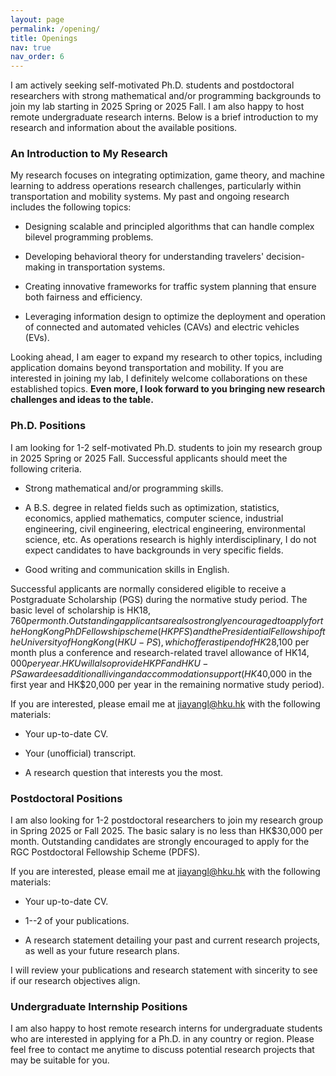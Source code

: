 ```yaml
---
layout: page
permalink: /opening/
title: Openings
nav: true
nav_order: 6
---
```


I am actively seeking self-motivated Ph.D. students and postdoctoral researchers with strong mathematical and/or programming backgrounds to join my lab starting in 2025 Spring or 2025 Fall. I am also happy to host remote undergraduate research interns.  Below is a brief introduction to my research and information about the available positions.


### **An Introduction to My Research**

My research focuses on integrating optimization, game theory, and machine learning to address operations research challenges, particularly within transportation and mobility systems. My past and ongoing research includes the following topics:

- Designing scalable and principled algorithms that can handle complex bilevel programming problems.

- Developing behavioral theory for understanding travelers' decision-making in transportation systems.

- Creating innovative frameworks for traffic system planning that ensure both fairness and efficiency.

- Leveraging information design to optimize the deployment and operation of connected and automated vehicles (CAVs) and electric vehicles (EVs).

Looking ahead, I am eager to expand my research to other topics, including application domains beyond transportation and mobility. If you are interested in joining my lab, I definitely welcome collaborations on these established topics. **Even more, I look forward to you bringing new research challenges and ideas to the table.**


### **Ph.D. Positions**


I am looking for 1-2 self-motivated Ph.D. students to join my research group in 2025 Spring or 2025 Fall. Successful applicants should meet the following criteria.

- Strong mathematical and/or programming skills.

- A B.S. degree in related fields such as optimization, statistics, economics, applied mathematics, computer science, industrial engineering, civil engineering, electrical engineering, environmental science, etc. As operations research is highly interdisciplinary, I do not expect candidates to have backgrounds in very specific fields.

- Good writing and communication skills in English.

Successful applicants are normally considered eligible to receive a Postgraduate Scholarship (PGS) during the normative study period. The basic level of scholarship is HK$18,760 per month. Outstanding applicants are also strongly encouraged to apply for the Hong Kong PhD Fellowship scheme (HKPFS) and the Presidential Fellowship of the University of Hong Kong (HKU-PS), which offer a stipend of HK$28,100 per month plus a conference and research-related travel allowance of HK$14,000 per year. HKU will also provide HKPF and HKU-PS awardees additional living and accommodation support (HK$40,000 in the first year and HK$20,000 per year in the remaining normative study period).

If you are interested, please email me at jiayangl@hku.hk with the following materials:

- Your up-to-date CV.

- Your (unofficial) transcript.

- A research question that interests you the most.



### **Postdoctoral Positions**

I am also looking for 1-2 postdoctoral researchers to join my research group in Spring 2025 or Fall 2025. The basic salary is no less than HK$30,000 per month. Outstanding candidates are strongly encouraged to apply for the RGC Postdoctoral Fellowship Scheme (PDFS).

If you are interested, please email me at jiayangl@hku.hk with the following materials:

- Your up-to-date CV.

- 1--2 of your publications.

- A research statement detailing your past and current research projects, as well as your future research plans.

I will review your publications and research statement with sincerity to see if our research objectives align.


### **Undergraduate Internship Positions**

I am also happy to host remote research interns for undergraduate students who are interested in applying for a Ph.D. in any country or region. Please feel free to contact me anytime to discuss potential research projects that may be suitable for you.
